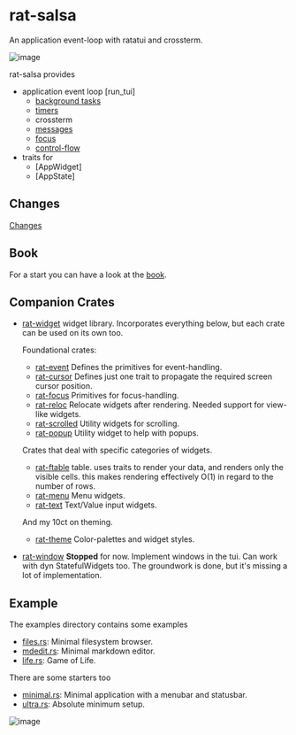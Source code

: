 # rat-salsa

An application event-loop with ratatui and crossterm.

![image][refMDEditGif]

rat-salsa provides

- application event loop [run_tui]
    - [background tasks](AppContext::spawn)
    - [timers](AppContext::add_timer)
    - crossterm
    - [messages](AppContext::queue)
    - [focus](AppContext::focus)
    - [control-flow](Control)
- traits for
    - [AppWidget]
    - [AppState]

## Changes

[Changes](https://github.com/thscharler/rat-salsa/blob/master/changes.md)

## Book

For a start you can have a look at the [book][refRSBook].

## Companion Crates

* [rat-widget](https://docs.rs/rat-widget)
  widget library. Incorporates everything below, but each crate
  can be used on its own too.

  Foundational crates:

    * [rat-event](https://docs.rs/rat-event)
      Defines the primitives for event-handling.
    * [rat-cursor](https://docs.rs/rat-cursor)
      Defines just one trait to propagate the required screen cursor position.
    * [rat-focus](https://docs.rs/rat-focus)
      Primitives for focus-handling.
    * [rat-reloc](https://docs.rs/rat-reloc)
      Relocate widgets after rendering. Needed support for view-like widgets.
    * [rat-scrolled](https://docs.rs/rat-scrolled)
      Utility widgets for scrolling.
    * [rat-popup](https://docs.rs/rat-popup)
      Utility widget to help with popups.

  Crates that deal with specific categories of widgets.

    * [rat-ftable](https://docs.rs/rat-ftable)
      table. uses traits to render your data, and renders only the visible cells.
      this makes rendering effectively O(1) in regard to the number of rows.
    * [rat-menu](https://docs.rs/rat-menu)
      Menu widgets.
    * [rat-text](https://docs.rs/rat-text)
      Text/Value input widgets.

  And my 10ct on theming.

    * [rat-theme](https://docs.rs/rat-theme)
      Color-palettes and widget styles.

* [rat-window](https://github.com/thscharler/rat-window)
  __Stopped__ for now. Implement windows in the tui.
  Can work with dyn StatefulWidgets too. The groundwork is done,
  but it's missing a lot of implementation.

## Example

The examples directory contains some examples

- [files.rs][refFiles]: Minimal filesystem browser.
- [mdedit.rs][refMDEdit]: Minimal markdown editor.
- [life.rs][refLife]: Game of Life.

There are some starters too

- [minimal.rs][refMinimal]: Minimal application with a menubar and statusbar.
- [ultra.rs][refUltra]: Absolute minimum setup.

![image][refFilesGif]


[refFilesGif]: https://github.com/thscharler/rat-salsa/blob/master/files.gif?raw=true

[refMDEditGif]: https://github.com/thscharler/rat-salsa/blob/master/mdedit.gif?raw=true

[refLife]: https://github.com/thscharler/rat-salsa/blob/master/examples/life.rs

[refMDEdit]: https://github.com/thscharler/rat-salsa/blob/master/examples/mdedit.rs

[refFiles]: https://github.com/thscharler/rat-salsa/blob/master/examples/files.rs

[refMinimal]: https://github.com/thscharler/rat-salsa/blob/master/examples/minimal.rs

[refUltra]: https://github.com/thscharler/rat-salsa/blob/master/examples/ultra.rs

[refRSBook]: https://thscharler.github.io/rat-salsa/